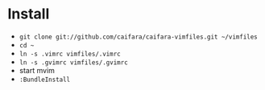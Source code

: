 # Install

* `git clone git://github.com/caifara/caifara-vimfiles.git ~/vimfiles`
* `cd ~`
* `ln -s .vimrc vimfiles/.vimrc`
* `ln -s .gvimrc vimfiles/.gvimrc`
* start mvim
* `:BundleInstall`
